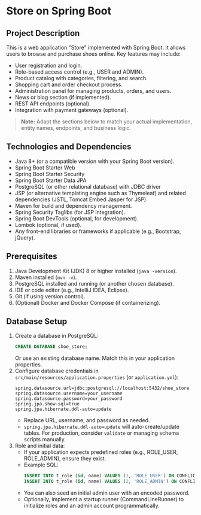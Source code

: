 # Store on Spring Boot

## Project Description
This is a web application "Store" implemented with Spring Boot. It allows users to browse and purchase shoes online. Key features may include:
- User registration and login.
- Role-based access control (e.g., USER and ADMIN).
- Product catalog with categories, filtering, and search.
- Shopping cart and order checkout process.
- Administration panel for managing products, orders, and users.
- News or blog section (if implemented).
- REST API endpoints (optional).
- Integration with payment gateways (optional).

> **Note:** Adapt the sections below to match your actual implementation, entity names, endpoints, and business logic.

## Technologies and Dependencies
- Java 8+ (or a compatible version with your Spring Boot version).
- Spring Boot Starter Web
- Spring Boot Starter Security
- Spring Boot Starter Data JPA
- PostgreSQL (or other relational database) with JDBC driver
- JSP (or alternative templating engine such as Thymeleaf) and related dependencies (JSTL, Tomcat Embed Jasper for JSP).
- Maven for build and dependency management.
- Spring Security Taglibs (for JSP integration).
- Spring Boot DevTools (optional, for development).
- Lombok (optional, if used).
- Any front-end libraries or frameworks if applicable (e.g., Bootstrap, jQuery).

## Prerequisites
1. Java Development Kit (JDK) 8 or higher installed (`java -version`).
2. Maven installed (`mvn -v`).
3. PostgreSQL installed and running (or another chosen database).
4. IDE or code editor (e.g., IntelliJ IDEA, Eclipse).
5. Git (if using version control).
6. (Optional) Docker and Docker Compose (if containerizing).

## Database Setup
1. Create a database in PostgreSQL:
   ```sql
   CREATE DATABASE shoe_store;
   ```
   Or use an existing database name. Match this in your application properties.
2. Configure database credentials in `src/main/resources/application.properties` (or `application.yml`):
   ```properties
   spring.datasource.url=jdbc:postgresql://localhost:5432/shoe_store
   spring.datasource.username=your_username
   spring.datasource.password=your_password
   spring.jpa.show-sql=true
   spring.jpa.hibernate.ddl-auto=update
   ```
   - Replace URL, username, and password as needed.
   - `spring.jpa.hibernate.ddl-auto=update` will auto-create/update tables. For production, consider `validate` or managing schema scripts manually.
3. Role and initial data:
   - If your application expects predefined roles (e.g., ROLE_USER, ROLE_ADMIN), ensure they exist.
   - Example SQL:
     ```sql
     INSERT INTO t_role (id, name) VALUES (1, 'ROLE_USER') ON CONFLICT DO NOTHING;
     INSERT INTO t_role (id, name) VALUES (2, 'ROLE_ADMIN') ON CONFLICT DO NOTHING;
     ```
   - You can also seed an initial admin user with an encoded password.
   - Optionally, implement a startup runner (CommandLineRunner) to initialize roles and an admin account programmatically.
